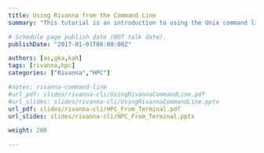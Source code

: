 ```yaml
---
title: Using Rivanna from the Command Line
summary: "This tutorial is an introduction to using the Unix command line on Rivanna."

# Schedule page publish date (NOT talk date).
publishDate: "2017-01-01T00:00:00Z"

authors: [as,gka,kah]
tags: [rivanna,hpc]
categories: ["Rivanna","HPC"]

#notes: rivanna-command-line
#url_pdf: slides/rivanna-cli/UsingRivannaCommandLine.pdf 
#url_slides: slides/rivanna-cli/UsingRivannaCommandLine.pptx
url_pdf: slides/rivanna-cli/HPC_From_Terminal.pdf 
url_slides: slides/rivanna-cli/HPC_From_Terminal.pptx 

weight: 200

---
```

